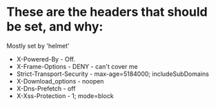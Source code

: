 # These are the headers that should be set, and why:

Mostly set by 'helmet' 

 - X-Powered-By - Off.
 - X-Frame-Options - DENY - can't cover me
 - Strict-Transport-Security - max-age=5184000; includeSubDomains
 - X-Download_options - noopen
 - X-Dns-Prefetch - off
 - X-Xss-Protection - 1; mode=block